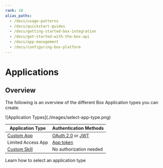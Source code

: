 ```yaml
---
rank: 10
alias_paths:
  - /docs/usage-patterns
  - /docs/quickstart-guides
  - /docs/getting-started-box-integration
  - /docs/get-started-with-the-box-api
  - /docs/app-management
  - /docs/configuring-box-platform 
---
```


# Applications

## Overview

The following is an overview of the different Box Application types you can
create. 

<ImageFrame border center>
  ![Application Types](./images/select-app-type.png)
</ImageFrame>

<!-- markdownlint-disable line-length -->

| Application Type              | Authentication Methods            |
| ----------------------------- | ----------------------------------|
| [Custom App][custom-apps]     | [OAuth 2.0][oauth2] or [JWT][jwt] |
| Limited Access App            | [App token][apptoken]             |
| [Custom Skill][custom-skills] | No authorization needed           |

<!-- markdownlint-enable line-length -->

<CTA to="guide://applications/select">
  Learn how to select an application type
</CTA>

<!-- markdownlint-enable line-length -->

[oauth2]: guide://authentication/oauth2
[jwt]: guide://authentication/jwt
[apptoken]: guide://authentication/app-token
[devtoken]: guide://authentication/access-tokens/developer-tokens
[custom-apps]: g://applications/custom-apps
[custom-skills]: g://applications/custom-skills
